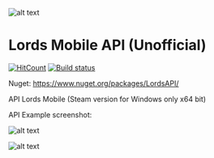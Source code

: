 ![alt text](https://i.ibb.co/Y7vfHq0/image.png)

# Lords Mobile API (Unofficial)
[![HitCount](http://hits.dwyl.com/Nekiplay/https://githubcom/Nekiplay/LordsMobileAPI.svg)](http://hits.dwyl.com/Nekiplay/https://githubcom/Nekiplay/LordsMobileAPI)
[![Build status](https://ci.appveyor.com/api/projects/status/gnrlqsxr2xda5c5l?svg=true)](https://ci.appveyor.com/project/Nekiplay/lordsmobileapi)

Nuget: https://www.nuget.org/packages/LordsAPI/

API Lords Mobile (Steam version for Windows only x64 bit)

API Example screenshot:

![alt text](https://i.ibb.co/fM3dtJ0/image.png)

![alt text](https://i.ibb.co/Qfq1CXg/image.png)
